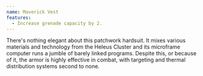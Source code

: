 ```yaml
---
name: Maverick Vest
features:
  - Increase grenade capacity by 2.
---
```

There's nothing elegant about this patchwork hardsuit. It mixes various materials and technology 
from the Heleus Cluster and its microframe computer runs a jumble of barely linked programs. Despite 
this, or because of it, the armor is highly effective in combat, with targeting and thermal 
distribution systems second to none.